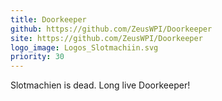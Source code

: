 ```yaml
---
title: Doorkeeper
github: https://github.com/ZeusWPI/Doorkeeper
site: https://github.com/ZeusWPI/Doorkeeper
logo_image: Logos_Slotmachiin.svg
priority: 30
---
```


Slotmachien is dead. Long live Doorkeeper!
